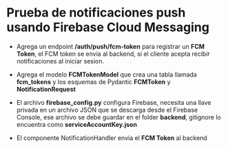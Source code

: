 # Prueba de notificaciones push usando Firebase Cloud Messaging

* Agrega un endpoint **/auth/push/fcm-token** para registrar un **FCM Token**, el FCM token se envia al backend, si el cliente acepta recibir notificaciones al iniciar sesion.

* Agrega el modelo **FCMTokenModel** que crea una tabla llamada **fcm_tokens** y los esquemas de Pydantic **FCMToken** y **NotificationRequest**

* El archivo **firebase_config.py** configura Firebase, necesita una llave privada en un archivo JSON que se descarga desde el Firebase Console, ese archivo se debe guardar en el folder **backend**, gitignore lo encuentra como **serviceAccountKey.json**

* El componente NotificationHandler envia el **FCM Token** al backend